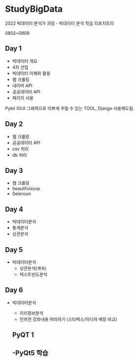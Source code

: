 # StudyBigData
2022 빅데이터 분석가 과정 -  빅데이터 분석 학습 리포지토리

0802~0809

## Day 1
- 빅데이터 개요
 - 4차 산업
 - 빅데이터 이해와 활용
- 웹 크롤링 
 - 네이버 API
 - 공공데이터 API 
 - 패키지 사용

Pykit (GUI 그래픽으로 이쁘게 꾸밀 수 있는 TOOL, 
Django 사용해도됨.



## Day 2

-  웹 크롤링
 - 공공데이터 API
  - csv 처리
  - db 처리



## Day 3
-  웹 크롤링
 - beautifulsoup
 - Selenium



## Day 4
- 빅데이터분석
 - 통계분석
 - 상관분석

## Day 5
- 빅데이터분석
  - 상관분석(계속)
  - 텍스트빈도분석

## Day 6

- 빅데이터분석
  - 지리정보분석
  - 인프런 강좌내용 따라하기 (스타벅스/이디야 매장 비교)

  ## PyQT 1

  -PyQt5 학습
    -  
